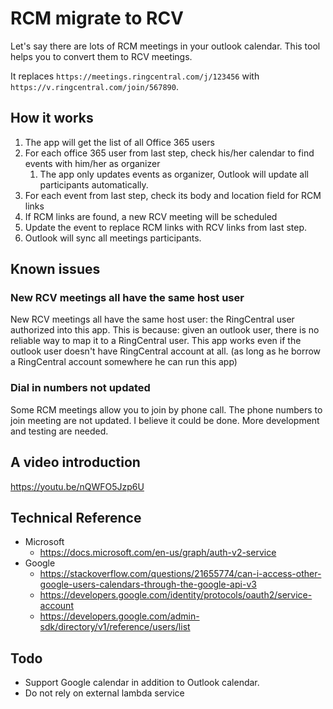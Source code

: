# RCM migrate to RCV

Let's say there are lots of RCM meetings in your outlook calendar. This tool helps you to convert them to RCV meetings.

It replaces `https://meetings.ringcentral.com/j/123456` with `https://v.ringcentral.com/join/567890`.


## How it works

1. The app will get the list of all Office 365 users
1. For each office 365 user from last step, check his/her calendar to find events with him/her as organizer
    1. The app only updates events as organizer, Outlook will update all participants automatically.
1. For each event from last step, check its body and location field for RCM links
1. If RCM links are found, a new RCV meeting will be scheduled
1. Update the event to replace RCM links with RCV links from last step.
1. Outlook will sync all meetings participants.


## Known issues

### New RCV meetings all have the same host user

New RCV meetings all have the same host user: the RingCentral user authorized into this app. 
This is because: given an outlook user, there is no reliable way to map it to a RingCentral user.
This app works even if the outlook user doesn't have RingCentral account at all. (as long as he borrow a RingCentral account somewhere he can run this app)


### Dial in numbers not updated

Some RCM meetings allow you to join by phone call. The phone numbers to join meeting are not updated.
I believe it could be done. More development and testing are needed.


## A video introduction

https://youtu.be/nQWFO5Jzp6U


## Technical Reference

- Microsoft
    - https://docs.microsoft.com/en-us/graph/auth-v2-service
- Google
    - https://stackoverflow.com/questions/21655774/can-i-access-other-google-users-calendars-through-the-google-api-v3
    - https://developers.google.com/identity/protocols/oauth2/service-account
    - https://developers.google.com/admin-sdk/directory/v1/reference/users/list


## Todo

- Support Google calendar in addition to Outlook calendar.
- Do not rely on external lambda service
